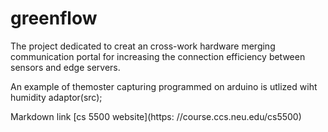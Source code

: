 # greenflow

The project dedicated to creat an cross-work hardware merging communication portal for increasing the connection efficiency between sensors 
and edge servers.

An example of themoster capturing programmed on arduino is utlized wiht humidity adaptor(src);


Markdown link [cs 5500 website](https: //course.ccs.neu.edu/cs5500)


